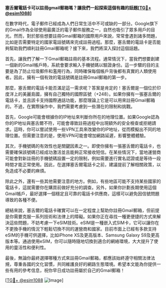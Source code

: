 **塞舌爾電話卡可以註冊gmail郵箱嗎？讓我們一起探索這個有趣的話題[[TG💪+ @esim1088](https://t.me/s/esim1088)]**

在數字時代，電子郵件已經成為人們日常生活中不可或缺的一部分。Google旗下的Gmail作為全球使用最廣泛的電子郵件服務之一，自然也吸引了眾多用戶的目光。然而，對於那些想要註冊Gmail郵箱的國際用戶來說，常常會遇到諸多問題，比如是否需要特定的國家電話號碼來完成註冊過程。那麼，塞舌爾的電話卡是否能夠幫助我們順利註冊Gmail郵箱呢？接下來，我們將深入探討這個話題。

首先，讓我們了解一下Gmail郵箱註冊的基本流程。通常情況下，當我們想要創建一個新的Gmail帳戶時，系統會要求輸入手機號碼以驗證身份。這一步驟的目的主要是為了防止垃圾郵件和濫用行為，同時確保每個帳戶背後都有真實的人類使用者。因此，擁有一個有效的電話號碼是註冊Gmail郵箱的第一步。

那麼，塞舌爾的電話卡能否滿足這一需求呢？答案是肯定的！塞舌爾是一個位於印度洋上的美麗島國，擁有自己獨特的國際區號（+248）。如果你擁有一張塞舌爾的電話卡，並且該卡支持國際通話功能，那麼理論上它是可以用來註冊Gmail郵箱的。不過，在實際操作中，我們需要考慮到一些潛在的限制和挑戰。

首先，Google可能會根據你的IP地址來判斷你所在的地理位置。如果Google認為你的IP地址與塞舌爾不符，可能會導致註冊過程中出現額外的安全檢查或拒絕請求。這時，你可以嘗試使用一些VPN工具來改變你的IP地址，從而模擬出不同的地理位置。但需要注意的是，使用VPN可能會增加網路延遲，影響整體體驗。

其次，手機號碼的有效性也是關鍵因素之一。即使你擁有一張塞舌爾的電話卡，也需要確保該號碼已經成功激活並且能夠正常接收短信。在某些情況下，當地運營商可能會對新註冊的手機號碼設置一定的限制，例如需要進行實名認證或是等待一段時間才能正常使用。因此，在選擇塞舌爾電話卡之前，建議提前了解相關政策，以免造成不必要的麻煩。

除此之外，還有一些其他需要注意的地方。例如，有些地區可能不支持某些國家的電話卡，這就需要你在購買前做好充分的調查。另外，如果你計劃長期使用這個Gmail帳戶，最好選擇一個穩定且可靠的電話卡供應商，這樣可以避免因信號問題導致的各種不便。

總結來說，塞舌爾的電話卡確實可以在一定程度上幫助你註冊Gmail郵箱，但前提是你需要克服一系列技術和法律上的障礙。如果你正在尋找一種更便捷的方式來解決這些問題，不妨考慮一下eSIM技術。eSIM是一種嵌入式SIM卡，它可以讓你在不更換手機的情況下輕鬆切換不同的運營商和國家。目前市面上已經有多款支持eSIM的手機可供選擇，比如iPhone XS及更高版本、Samsung Galaxy S9及更高版本等。通過使用eSIM，你可以隨時隨地切換到適合的網絡環境，大大提升了使用的靈活性和便利性。

最後，無論你最終選擇哪種方式來註冊Gmail郵箱，都應該始終遵守相關法律法規，尊重各國的文化習慣，共同維護良好的網路生態環境。希望本文能為你提供一些有用的參考信息，祝你早日成功註冊屬於自己的Gmail郵箱！

[[TG💪+ @esim1088](https://t.me/s/esim1088) ![Image](https://i.postimg.cc/4NQfJmqS/Snipaste-2025-05-13-00-14-12.png)]